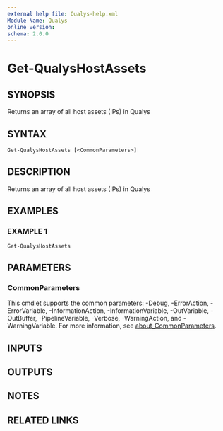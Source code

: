 ```yaml
---
external help file: Qualys-help.xml
Module Name: Qualys
online version:
schema: 2.0.0
---
```


# Get-QualysHostAssets

## SYNOPSIS
Returns an array of all host assets (IPs) in Qualys

## SYNTAX

```
Get-QualysHostAssets [<CommonParameters>]
```

## DESCRIPTION
Returns an array of all host assets (IPs) in Qualys

## EXAMPLES

### EXAMPLE 1
```
Get-QualysHostAssets
```

## PARAMETERS

### CommonParameters
This cmdlet supports the common parameters: -Debug, -ErrorAction, -ErrorVariable, -InformationAction, -InformationVariable, -OutVariable, -OutBuffer, -PipelineVariable, -Verbose, -WarningAction, and -WarningVariable. For more information, see [about_CommonParameters](http://go.microsoft.com/fwlink/?LinkID=113216).

## INPUTS

## OUTPUTS

## NOTES

## RELATED LINKS
